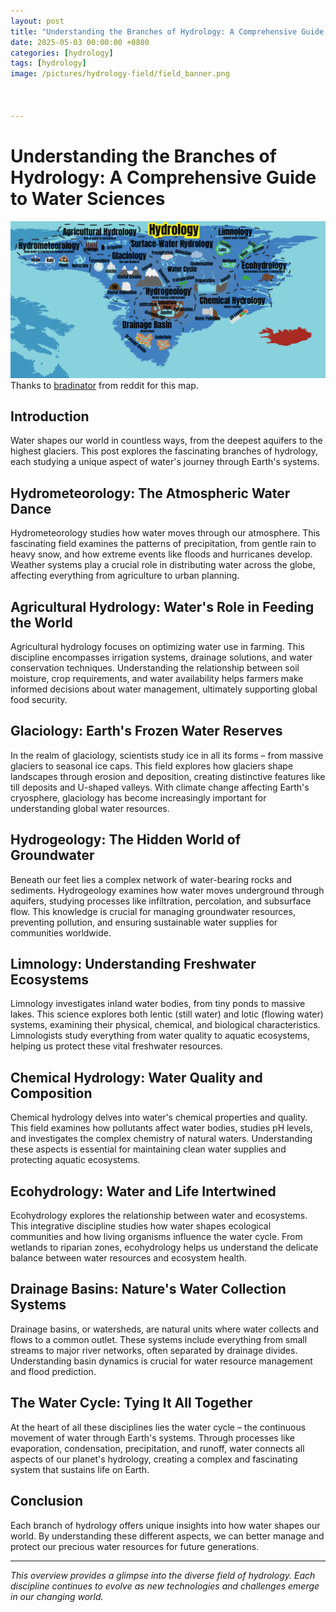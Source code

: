 ```yaml
---
layout: post
title: "Understanding the Branches of Hydrology: A Comprehensive Guide to Water Sciences"
date: 2025-05-03 00:00:00 +0800
categories: [hydrology]
tags: [hydrology]
image: /pictures/hydrology-field/field_banner.png



---
```


# Understanding the Branches of Hydrology: A Comprehensive Guide to Water Sciences
![image](/pictures/hydrology-field/map_of_hydrology.png)
Thanks to [bradinator](https://www.reddit.com/user/Bradinator-/) from reddit for this map.
## Introduction

Water shapes our world in countless ways, from the deepest aquifers to the highest glaciers. This post explores the fascinating branches of hydrology, each studying a unique aspect of water's journey through Earth's systems.

## Hydrometeorology: The Atmospheric Water Dance

Hydrometeorology studies how water moves through our atmosphere. This fascinating field examines the patterns of precipitation, from gentle rain to heavy snow, and how extreme events like floods and hurricanes develop. Weather systems play a crucial role in distributing water across the globe, affecting everything from agriculture to urban planning.

## Agricultural Hydrology: Water's Role in Feeding the World

Agricultural hydrology focuses on optimizing water use in farming. This discipline encompasses irrigation systems, drainage solutions, and water conservation techniques. Understanding the relationship between soil moisture, crop requirements, and water availability helps farmers make informed decisions about water management, ultimately supporting global food security.

## Glaciology: Earth's Frozen Water Reserves

In the realm of glaciology, scientists study ice in all its forms – from massive glaciers to seasonal ice caps. This field explores how glaciers shape landscapes through erosion and deposition, creating distinctive features like till deposits and U-shaped valleys. With climate change affecting Earth's cryosphere, glaciology has become increasingly important for understanding global water resources.

## Hydrogeology: The Hidden World of Groundwater

Beneath our feet lies a complex network of water-bearing rocks and sediments. Hydrogeology examines how water moves underground through aquifers, studying processes like infiltration, percolation, and subsurface flow. This knowledge is crucial for managing groundwater resources, preventing pollution, and ensuring sustainable water supplies for communities worldwide.

## Limnology: Understanding Freshwater Ecosystems

Limnology investigates inland water bodies, from tiny ponds to massive lakes. This science explores both lentic (still water) and lotic (flowing water) systems, examining their physical, chemical, and biological characteristics. Limnologists study everything from water quality to aquatic ecosystems, helping us protect these vital freshwater resources.

## Chemical Hydrology: Water Quality and Composition

Chemical hydrology delves into water's chemical properties and quality. This field examines how pollutants affect water bodies, studies pH levels, and investigates the complex chemistry of natural waters. Understanding these aspects is essential for maintaining clean water supplies and protecting aquatic ecosystems.

## Ecohydrology: Water and Life Intertwined

Ecohydrology explores the relationship between water and ecosystems. This integrative discipline studies how water shapes ecological communities and how living organisms influence the water cycle. From wetlands to riparian zones, ecohydrology helps us understand the delicate balance between water resources and ecosystem health.

## Drainage Basins: Nature's Water Collection Systems

Drainage basins, or watersheds, are natural units where water collects and flows to a common outlet. These systems include everything from small streams to major river networks, often separated by drainage divides. Understanding basin dynamics is crucial for water resource management and flood prediction.

## The Water Cycle: Tying It All Together

At the heart of all these disciplines lies the water cycle – the continuous movement of water through Earth's systems. Through processes like evaporation, condensation, precipitation, and runoff, water connects all aspects of our planet's hydrology, creating a complex and fascinating system that sustains life on Earth.

## Conclusion

Each branch of hydrology offers unique insights into how water shapes our world. By understanding these different aspects, we can better manage and protect our precious water resources for future generations.

---

_This overview provides a glimpse into the diverse field of hydrology. Each discipline continues to evolve as new technologies and challenges emerge in our changing world._

